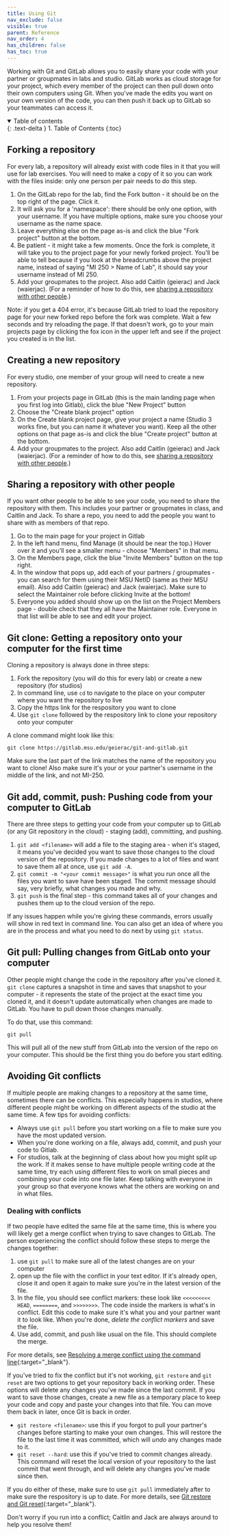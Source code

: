 ```yaml
---
title: Using Git
nav_exclude: false
visible: true
parent: Reference
nav_order: 4
has_children: false
has_toc: true
---
```


Working with Git and GitLab allows you to easily share your code with your partner or groupmates in labs and studio. GitLab works as cloud storage for your project, which every member of the project can then pull down onto their own computers using Git. When you've made the edits you want on your own version of the code, you can then push it back up to GitLab so your teammates can access it.

<details open markdown="block">
  <summary>
    Table of contents
  </summary>
  {: .text-delta }
1. Table of Contents
{:toc}
</details>

## Forking a repository

For every lab, a repository will already exist with code files in it that you will use for lab exercises. You will need to make a copy of it so you can work with the files inside: only one person per pair needs to do this step.

1. On the GitLab repo for the lab, find the Fork button - it should be on the top right of the page. Click it.
2. It will ask you for a 'namespace': there should be only one option, with your username. If you have multiple options, make sure you choose your username as the name space.
3. Leave everything else on the page as-is and click the blue "Fork project" button at the bottom.
4. Be patient - it might take a few moments. Once the fork is complete, it will take you to the project page for your newly forked project. You'll be able to tell because if you look at the breadcrumbs above the project name, instead of saying "MI 250 > Name of Lab", it should say your username instead of MI 250.
5. Add your groupmates to the project. Also add Caitlin (geierac) and Jack (waierjac). (For a reminder of how to do this, see [sharing a repository with other people](#sharing-a-repository-with-other-people).)

Note: if you get a 404 error, it's because GitLab tried to load the repository page for your new forked repo before the fork was complete. Wait a few seconds and try reloading the page. If that doesn't work, go to your main projects page by clicking the fox icon in the upper left and see if the project you created is in the list.

## Creating a new repository

For every studio, one member of your group will need to create a new repository. 

1. From your projects page in GitLab (this is the main landing page when you first log into Gitlab), click the blue "New Project" button
2. Choose the "Create blank project" option
3. On the Create blank project page, give your project a name (Studio 3 works fine, but you can name it whatever you want). Keep all the other options on that page as-is and click the blue "Create project" button at the bottom.
4. Add your groupmates to the project. Also add Caitlin (geierac) and Jack (waierjac). (For a reminder of how to do this, see [sharing a repository with other people](#sharing-a-repository-with-other-people).)

## Sharing a repository with other people

If you want other people to be able to see your code, you need to share the repository with them. This includes your partner or groupmates in class, and Caitlin and Jack. To share a repo, you need to add the people you want to share with as members of that repo.

1. Go to the main page for your project in Gitlab
2. In the left hand menu, find Manage (it should be near the top.) Hover over it and you'll see a smaller menu - choose "Members" in that menu.
3. On the Members page, click the blue "Invite Members" button on the top right.
4. In the window that pops up, add each of your partners / groupmates - you can search for them using their MSU NetID (same as their MSU email). Also add Caitlin (geierac) and Jack (waierjac). Make sure to select the Maintainer role before clicking Invite at the bottom!
5. Everyone you added should show up on the list on the Project Members page - double check that they all have the Maintainer role. Everyone in that list will be able to see and edit your project.

## Git clone: Getting a repository onto your computer for the first time

Cloning a repository is always done in three steps:
1. Fork the repository (you will do this for every lab) or create a new repository (for studios)
2. In command line, use `cd` to navigate to the place on your computer where you want the repository to live
3. Copy the https link for the respository you want to clone
4. Use `git clone` followed by the respository link to clone your repository onto your computer

A clone command might look like this:

```
git clone https://gitlab.msu.edu/geierac/git-and-gitlab.git
```

Make sure the last part of the link matches the name of the repository you want to clone! Also make sure it's your or your partner's username in the middle of the link, and not MI-250.

## Git add, commit, push: Pushing code from your computer to GitLab

There are three steps to getting your code from your computer up to GitLab (or any Git repository in the cloud) - staging (add), committing, and pushing.

1. `git add <filename>` will add a file to the staging area - when it's staged, it means you've decided you want to save those changes to the cloud version of the repository. If you made changes to a lot of files and want to save them all at once, use `git add -A`.
2. `git commit -m "<your commit message>"` is what you run once all the files you want to save have been staged. The commit message should say, very briefly, what changes you made and why.
3. `git push` is the final step - this command takes all of your changes and pushes them up to the cloud version of the repo.

If any issues happen while you're giving these commands, errors usually will show in red text in command line. You can also get an idea of where you are in the process and what you need to do next by using `git status`.

## Git pull: Pulling changes from GitLab onto your computer

Other people might change the code in the repository after you've cloned it. `git clone` captures a snapshot in time and saves that snapshot to your computer - it represents the state of the project at the exact time you cloned it, and it doesn't update automatically when changes are made to GitLab. You have to pull down those changes manually. 

To do that, use this command:

`git pull`

This will pull all of the new stuff from GitLab into the version of the repo on your computer. This should be the first thing you do before you start editing.

## Avoiding Git conflicts

If multiple people are making changes to a repository at the same time, sometimes there can be conflicts. This especially happens in studios, where different people might be working on different aspects of the studio at the same time. A few tips for avoiding conflicts:
* Always use `git pull` before you start working on a file to make sure you have the most updated version.
* When you're done working on a file, always add, commit, and push your code to Gitlab.
* For studios, talk at the beginning of class about how you might split up the work. If it makes sense to have multiple people writing code at the same time, try each using different files to work on small pieces and combining your code into one file later. Keep talking with everyone in your group so that everyone knows what the others are working on and in what files.

### Dealing with conflicts

If two people have edited the same file at the same time, this is where you will likely get a merge conflict when trying to save changes to GitLab. The person experiencing the conflict should follow these steps to merge the changes together:
1. use `git pull` to make sure all of the latest changes are on your computer
2. open up the file with the conflict in your text editor. If it's already open, close it and open it again to make sure you're in the latest version of the file.
3. In the file, you should see conflict markers: these look like `<<<<<<<<< HEAD`, `========`, and `>>>>>>>>`. The code inside the markers is what's in conflict. Edit this code to make sure it's what you and your partner want it to look like. When you're done, *delete the conflict markers* and save the file.
4. Use add, commit, and push like usual on the file. This should complete the merge.

For more details, see [Resolving a merge conflict using the command line](https://docs.github.com/en/pull-requests/collaborating-with-pull-requests/addressing-merge-conflicts/resolving-a-merge-conflict-using-the-command-line){:target="_blank"}.

If you've tried to fix the conflict but it's not working, `git restore` and `git reset` are two options to get your repository back in working order. These options will delete any changes you've made since the last commit. If you want to save those changes, create a new file as a temporary place to keep your code and copy and paste your changes into that file. You can move them back in later, once Git is back in order. 
* `git restore <filename>`: use this if you forgot to pull your partner's changes before starting to make your own changes. This will restore the file to the last time it was committed, which will *undo* any changes made to it.
* `git reset --hard`: use this if you've tried to commit changes already. This command will reset the local version of your repository to the last commit that went through, and will delete any changes you've made since then.

If you do either of these, make sure to use `git pull` immediately after to make sure the respository is up to date. For more details, see [Git restore and Git reset](https://academind.com/tutorials/git-restore-and-git-reset){:target="_blank"}.

Don't worry if you run into a conflict; Caitlin and Jack are always around to help you resolve them! 
